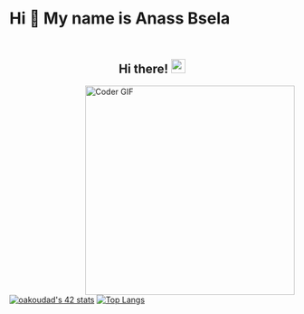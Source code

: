 # Hi 👋 My name is Anass Bsela
<h2 align="center">
 <abc>
  <br>Hi there! <img src="https://user-images.githubusercontent.com/42378118/110234147-e3259600-7f4e-11eb-95be-0c4047144dea.gif" width="25"><br>
 </abc>
</h2>

<div>
 <img width="370" align="right" src="https://media.giphy.com/media/SWoSkN6DxTszqIKEqv/giphy.gif" alt="Coder GIF">
</div>


[![oakoudad's 42 stats](https://badge.mediaplus.ma/darkblue/absela)](https://github.com/oakoudad/badge42)
[![Top Langs](https://github-readme-stats.vercel.app/api/top-langs/?username=absela&layout=compact&theme=dracula)](https://github.com/anuraghazra/github-readme-stats) 
